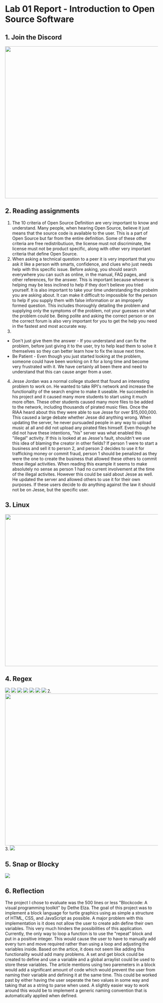 # Lab 01 Report - Introduction to Open Source Software
## 1. Join the Discord
<img src="images/message.png" width="750" height="500">

## 2. Reading assignments
1. The 10 criteria of Open Source Definition are very important to know and understand. Many people, when hearing Open Source, believe it just means that the source code is available to the user. This is a part of Open Source but far from the entire definition. Some of these other criteria are free redistributiuon, the license must not discriminate, the license must not be product specific, along with other very important criteria that define Open Source.
2. When asking a technical question to a peer it is very important that you ask it like a person with smarts, confidence, and clues who just needs help with this specific issue. Before asking, you should search everywhere you can such as online, in the manual, FAQ pages, and other references, for the answer. This is important because whoever is helping may be less inclined to help if they don't believe you tried yourself. It is also important to take your time understanding the probelm you are asking about. It can make it difficult to impossible for the person to help if you supply them with false information or an improperly formed question. This includes thoroughly detailing the problem and supplying only the symptoms of the problem, not your guesses on what the problem could be. Being polite and asking the correct person or on the correct forum is also very important for you to get the help you need in the fastest and most accurate way.
3. 
- Don't just give them the answer - If you understand and can fix the problem, before just giving it to the user, try to help lead them to solve it themselves so they can better learn how to fix the issue next time.
- Be Patient - Even though you just started looking at the problem, someone could have been working on it for a long time and become very frustrated with it. We have certainly all been there and need to understand that this can cause anger from a user.
4. Jesse Jordan was a normal college student that found an interesting problem to work on. He wanted to take RPI's network and increase the functionality of the search engine to make it useable. He succeeded in his project and it caused many more students to start using it much more often. These other students caused many more files to be added to the network, including thousands of pirated music files. Once the RIAA heard about this they were able to sue Jesse for over $15,000,000. This caused a large debate whether Jesse did anything wrong. When updating the server, he never pursuaded people in any way to upload music at all and did not upload any pirated files himself. Even though he did not have these intentions, "his" server was what enabled this "illegal" activity. If this is looked at as Jesse's fault, shouldn't we use this idea of blaming the creator in other fields? If person 1 were to start a business and sell it to person 2, and person 2 decides to use it for trafficking money or commit fraud, person 1 should be penalized as they were the one to create the business that allowed these others to commit these illegal activities. When reading this example it seems to make absolutely no sense as person 1 had no current involvement at the time of the illegal activites. However this could be said about Jesse as well. He updated the server and allowed others to use it for their own purposes. If these users decide to do anything against the law it should not be on Jesse, but the specific user.

## 3. Linux
<img src="images/manTree.png" width="900" height="500">

## 4. Regex
<img src="images/Regex1.png">
<img src="images/Regex2.png">
<img src="images/Regex3.png">
<img src="images/Regex4.png">
<img src="images/Regex5.png">
<img src="images/Regex6.png">
<img src="images/Regex7.png">
2. 
<img src="images/RegexC.png" width="1000" height="500">
3. 
<img src="images/Extra.png">

## 5. Snap or Blocky
<img src="images/Blockly.png">

## 6. Reflection
The project I chose to evaluate was the 500 lines or less "Blockcode: A visual programming toolkit" by Dethe Elza. The goal of this project was to implement a block language for turtle graphics using as simple a structure of HTML, CSS, and JavaScript as possible. A major problem with this implementation is it does not allow the user to create adn define their own variables. This very much hinders the possibilities of this application. Currently, the only way to loop a function is to use the "repeat" block and put in a positive integer. This would cause the user to have to manually add every turn and move required rather than using a loop and adjusting the variables inside. Based on the artice, it does not seem like adding this functionality would add many problems. A set and get block could be created to define and use a variable and a global arraylist could be used to store these variables. The article mentions using two paremeters in a block would add a significant amount of code which would prevent the user from naming their variable and defining it at the same time. This could be worked past by either having the user seperate the two values in some way and taking that as a string to parse when used. A slightly easier way to work around this would be to implement a generic naming convention that is automatically applied when defined.
